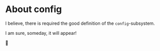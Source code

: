 # About config

I believe, there is required the good definition of the `config`-subsystem.

I am sure, someday, it will appear!

:octopus:
